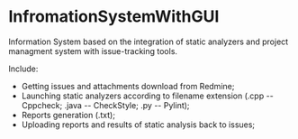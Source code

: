 # InfromationSystemWithGUI

Information System based on the integration of static analyzers and project managment system with issue-tracking tools.

Include: 
- Getting issues and attachments download from Redmine;
- Launching static analyzers according to filename extension (.cpp -- Cppcheck; .java -- CheckStyle; .py -- Pylint);
- Reports generation (.txt);
- Uploading reports and results of static analysis back to issues;